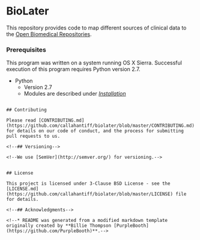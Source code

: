 # BioLater

This repository provides code to map different sources of clinical data to the [Open Biomedical Repositories](http://www.obofoundry.org/).


### Prerequisites

This program was written on a system running OS X Sierra. Successful execution of this program requires Python version 2.7.

  * Python
    * Version 2.7
    * Modules are described under [*Installation*](#Installation)


<!--### Installation

To install and execute the program designate the cloned project folder as the current working directory. Place any outside files within the working directory prior to executing the program.

```
pip install -r requirements.txt -->
```

## Contributing

Please read [CONTRIBUTING.md](https://github.com/callahantiff/biolater/blob/master/CONTRIBUTING.md) for details on our code of conduct, and the process for submitting pull requests to us.

<!--## Versioning-->

<!--We use [SemVer](http://semver.org/) for versioning.-->


## License

This project is licensed under 3-Clause BSD License - see the [LICENSE.md](https://github.com/callahantiff/biolater/blob/master/LICENSE) file for details.

<!--## Acknowledgments-->

<!--* README was generated from a modified markdown template originally created by **Billie Thompson [PurpleBooth](https://github.com/PurpleBooth)**.-->

